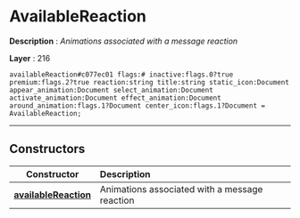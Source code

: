 # AvailableReaction

**Description** : *Animations associated with a message reaction*

**Layer** : 216

```tl
availableReaction#c077ec01 flags:# inactive:flags.0?true premium:flags.2?true reaction:string title:string static_icon:Document appear_animation:Document select_animation:Document activate_animation:Document effect_animation:Document around_animation:flags.1?Document center_icon:flags.1?Document = AvailableReaction;
```

---

## Constructors

| Constructor | Description |
| :---: | :--- |
| [**availableReaction**](constructor/availableReaction) | Animations associated with a message reaction |